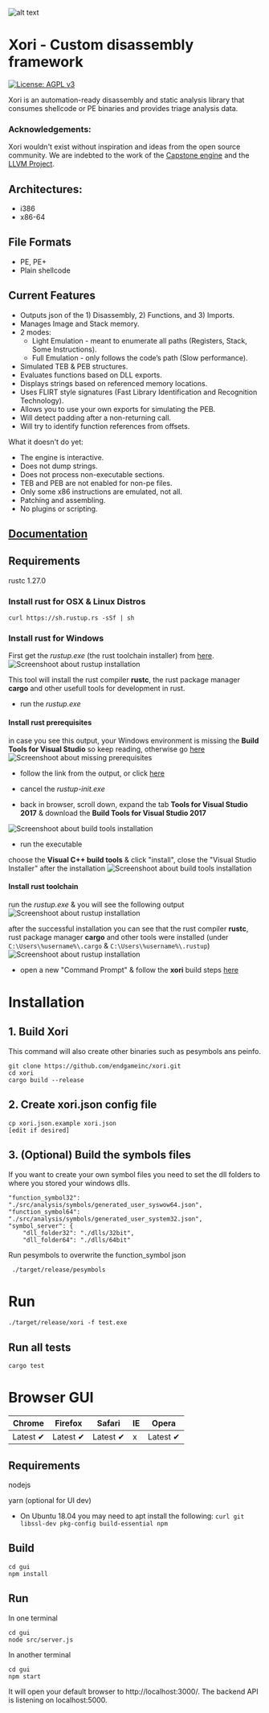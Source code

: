 ![alt text](xori.png "Xori Logo")
# Xori - Custom disassembly framework

[![License: AGPL v3](https://img.shields.io/badge/License-AGPL%20v3-blue.svg)](https://www.gnu.org/licenses/agpl-3.0)


Xori is an automation-ready disassembly and static analysis library that consumes shellcode or PE binaries and provides triage analysis data.

### Acknowledgements:
Xori wouldn't exist without inspiration and ideas from the open source community. We are indebted to the work of the [Capstone engine](http://www.capstone-engine.org/) and the [LLVM Project](https://llvm.org/).

## Architectures:
* i386
* x86-64

## File Formats
* PE, PE+
* Plain shellcode

## Current Features
* Outputs json of the 1) Disassembly, 2) Functions, and 3) Imports.
* Manages Image and Stack memory.
* 2 modes:
  * Light Emulation - meant to enumerate all paths (Registers, Stack, Some Instructions).
  * Full Emulation - only follows the code’s path (Slow performance).
* Simulated TEB & PEB structures.
* Evaluates functions based on DLL exports.
* Displays strings based on referenced memory locations.
* Uses FLIRT style signatures (Fast Library Identification and Recognition Technology).
* Allows you to use your own exports for simulating the PEB.
* Will detect padding after a non-returning call.
* Will try to identify function references from offsets.

What it doesn't do yet:
* The engine is interactive.
* Does not dump strings.
* Does not process non-executable sections.
* TEB and PEB are not enabled for non-pe files.
* Only some x86 instructions are emulated, not all.
* Patching and assembling.
* No plugins or scripting.


## [Documentation](https://endgameinc.github.io/xori/xori/)

## Requirements
rustc 1.27.0

### Install rust for OSX & Linux Distros

```
curl https://sh.rustup.rs -sSf | sh
```

### Install rust for Windows

First get the _rustup.exe_ (the rust toolchain installer) from [here](https://www.rust-lang.org/en-US/other-installers.html#other-ways-to-install-rustup).
![Screenshoot about rustup installation](readme-assests/rust-on-win.01.png "Install rustup.exe")

This tool will install the rust compiler **rustc**, the rust package manager **cargo** and other usefull tools for development in rust.

* run the _rustup.exe_

#### Install rust prerequisites

in case you see this output, your Windows environment is missing the **Build Tools for Visual Studio** so keep reading, otherwise go [here](#install-rust-toolchain)
![Screenshoot about missing prerequisites](readme-assests/rust-on-win.02.png "Run rustup.exe")

* follow the link from the output, or click [here](https://aka.ms/buildtools)

* cancel the _rustup-init.exe_

* back in browser, scroll down, expand the tab **Tools for Visual Studio 2017** & download the **Build Tools for Visual Studio 2017**

![Screenshoot about build tools installation](readme-assests/rust-on-win.03.png "Install build tools")

* run the executable

choose the **Visual C++ build tools** & click "install", close the "Visual Studio Installer" after the installation
![Screenshoot about build tools installation](readme-assests/rust-on-win.04.png "Install build tools")

#### Install rust toolchain

run the _rustup.exe_ & you will see the following output
![Screenshoot about rustup installation](readme-assests/rust-on-win.05.png "Install rust toolchain")

after the successful installation you can see that the rust compiler **rustc**, rust package manager **cargo** and other tools were installed (under `C:\Users\%username%\.cargo` & `C:\Users\%username%\.rustup`)
![Screenshoot about rustup installation](readme-assests/rust-on-win.06.png "Install rust toolchain")

* open a new "Command Prompt" & follow the **xori** build steps [here](#1-build-xori)

# Installation

## 1. Build Xori

This command will also create other binaries such as pesymbols ans peinfo.

```
git clone https://github.com/endgameinc/xori.git
cd xori
cargo build --release
```

## 2. Create xori.json config file

```
cp xori.json.example xori.json
[edit if desired]
```

## 3. (Optional) Build the symbols files

If you want to create your own symbol files you need to set the dll folders to where you stored your windows dlls. 

```
"function_symbol32": "./src/analysis/symbols/generated_user_syswow64.json",
"function_symbol64": "./src/analysis/symbols/generated_user_system32.json",
"symbol_server": {
	"dll_folder32": "./dlls/32bit",
	"dll_folder64": "./dlls/64bit"
```

Run pesymbols to overwrite the function_symbol json

```
 ./target/release/pesymbols
```

# Run

```
./target/release/xori -f test.exe
```

## Run all tests

```
cargo test
```

# Browser GUI

Chrome | Firefox | Safari | IE | Opera
--- | --- | --- | --- | --- |
Latest ✔ | Latest ✔ | Latest ✔ | x | Latest ✔ |

## Requirements

nodejs

yarn (optional for UI dev)

- On Ubuntu 18.04 you may need to apt install the following: `curl git libssl-dev pkg-config build-essential npm`

## Build

```
cd gui
npm install
```

## Run

In one terminal
```
cd gui
node src/server.js
```
In another terminal
```
cd gui
npm start
```

It will open your default browser to http://localhost:3000/.
The backend API is listening on localhost:5000.
